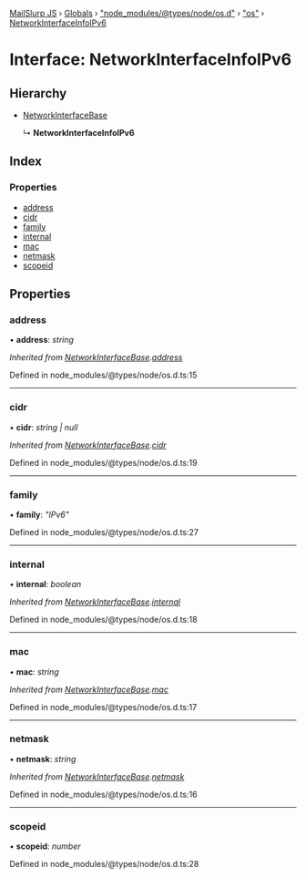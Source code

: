 [MailSlurp JS](../README.md) › [Globals](../globals.md) › ["node_modules/@types/node/os.d"](../modules/_node_modules__types_node_os_d_.md) › ["os"](../modules/_node_modules__types_node_os_d_._os_.md) › [NetworkInterfaceInfoIPv6](_node_modules__types_node_os_d_._os_.networkinterfaceinfoipv6.md)

# Interface: NetworkInterfaceInfoIPv6

## Hierarchy

* [NetworkInterfaceBase](_node_modules__types_node_os_d_._os_.networkinterfacebase.md)

  ↳ **NetworkInterfaceInfoIPv6**

## Index

### Properties

* [address](_node_modules__types_node_os_d_._os_.networkinterfaceinfoipv6.md#address)
* [cidr](_node_modules__types_node_os_d_._os_.networkinterfaceinfoipv6.md#cidr)
* [family](_node_modules__types_node_os_d_._os_.networkinterfaceinfoipv6.md#family)
* [internal](_node_modules__types_node_os_d_._os_.networkinterfaceinfoipv6.md#internal)
* [mac](_node_modules__types_node_os_d_._os_.networkinterfaceinfoipv6.md#mac)
* [netmask](_node_modules__types_node_os_d_._os_.networkinterfaceinfoipv6.md#netmask)
* [scopeid](_node_modules__types_node_os_d_._os_.networkinterfaceinfoipv6.md#scopeid)

## Properties

###  address

• **address**: *string*

*Inherited from [NetworkInterfaceBase](_node_modules__types_node_os_d_._os_.networkinterfacebase.md).[address](_node_modules__types_node_os_d_._os_.networkinterfacebase.md#address)*

Defined in node_modules/@types/node/os.d.ts:15

___

###  cidr

• **cidr**: *string | null*

*Inherited from [NetworkInterfaceBase](_node_modules__types_node_os_d_._os_.networkinterfacebase.md).[cidr](_node_modules__types_node_os_d_._os_.networkinterfacebase.md#cidr)*

Defined in node_modules/@types/node/os.d.ts:19

___

###  family

• **family**: *"IPv6"*

Defined in node_modules/@types/node/os.d.ts:27

___

###  internal

• **internal**: *boolean*

*Inherited from [NetworkInterfaceBase](_node_modules__types_node_os_d_._os_.networkinterfacebase.md).[internal](_node_modules__types_node_os_d_._os_.networkinterfacebase.md#internal)*

Defined in node_modules/@types/node/os.d.ts:18

___

###  mac

• **mac**: *string*

*Inherited from [NetworkInterfaceBase](_node_modules__types_node_os_d_._os_.networkinterfacebase.md).[mac](_node_modules__types_node_os_d_._os_.networkinterfacebase.md#mac)*

Defined in node_modules/@types/node/os.d.ts:17

___

###  netmask

• **netmask**: *string*

*Inherited from [NetworkInterfaceBase](_node_modules__types_node_os_d_._os_.networkinterfacebase.md).[netmask](_node_modules__types_node_os_d_._os_.networkinterfacebase.md#netmask)*

Defined in node_modules/@types/node/os.d.ts:16

___

###  scopeid

• **scopeid**: *number*

Defined in node_modules/@types/node/os.d.ts:28
